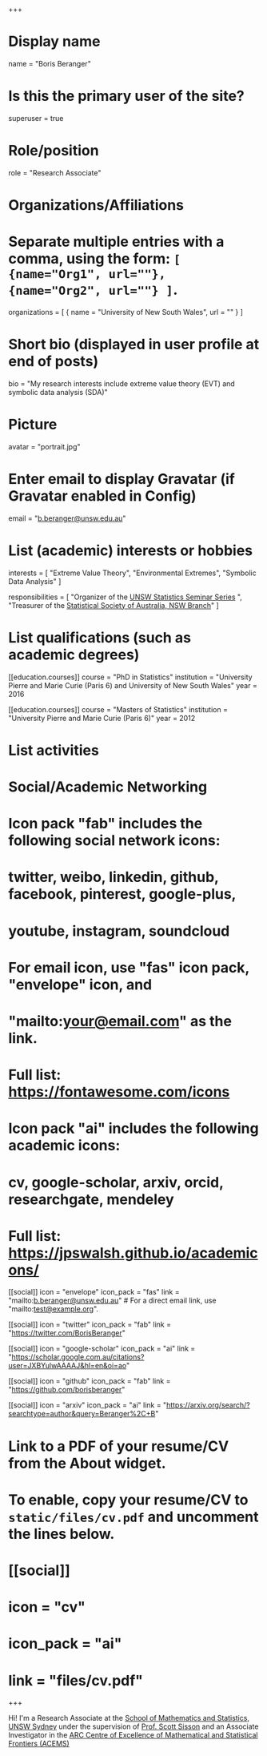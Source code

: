 +++
# Display name
name = "Boris Beranger"

# Is this the primary user of the site?
superuser = true

# Role/position
role = "Research Associate"

# Organizations/Affiliations
#   Separate multiple entries with a comma, using the form: `[ {name="Org1", url=""}, {name="Org2", url=""} ]`.
organizations = [ { name = "University of New South Wales", url = "" } ]

# Short bio (displayed in user profile at end of posts)
bio = "My research interests include extreme value theory (EVT) and symbolic data analysis (SDA)"

# Picture
avatar = "portrait.jpg"

# Enter email to display Gravatar (if Gravatar enabled in Config)
email = "b.beranger@unsw.edu.au"


# List (academic) interests or hobbies
interests = [
  "Extreme Value Theory",
  "Environmental Extremes",
  "Symbolic Data Analysis"
]

responsibilities = [
"Organizer of the [UNSW Statistics Seminar Series](/unswseminar/)  ",
"Treasurer of the [Statistical Society of Australia, NSW Branch](https://www.statsoc.org.au/New-South-Wales)"
] 
# List qualifications (such as academic degrees)
[[education.courses]]
  course = "PhD in Statistics"
  institution = "University Pierre and Marie Curie (Paris 6) and University of New South Wales"
  year = 2016

[[education.courses]]
  course = "Masters of Statistics"
  institution = "University Pierre and Marie Curie (Paris 6)"
  year = 2012

# List activities



# Social/Academic Networking
#
# Icon pack "fab" includes the following social network icons:
#
#   twitter, weibo, linkedin, github, facebook, pinterest, google-plus,
#   youtube, instagram, soundcloud
#
#   For email icon, use "fas" icon pack, "envelope" icon, and
#   "mailto:your@email.com" as the link.
#
#   Full list: https://fontawesome.com/icons
#
# Icon pack "ai" includes the following academic icons:
#
#   cv, google-scholar, arxiv, orcid, researchgate, mendeley
#
#   Full list: https://jpswalsh.github.io/academicons/

[[social]]
  icon = "envelope"
  icon_pack = "fas"
  link = "mailto:b.beranger@unsw.edu.au"  # For a direct email link, use "mailto:test@example.org".

[[social]]
  icon = "twitter"
  icon_pack = "fab"
  link = "https://twitter.com/BorisBeranger"

[[social]]
  icon = "google-scholar"
  icon_pack = "ai"
  link = "https://scholar.google.com.au/citations?user=JXBYulwAAAAJ&hl=en&oi=ao"

[[social]]
  icon = "github"
  icon_pack = "fab"
  link = "https://github.com/borisberanger"
  
  [[social]]
  icon = "arxiv"
  icon_pack = "ai"
  link = "https://arxiv.org/search/?searchtype=author&query=Beranger%2C+B"

# Link to a PDF of your resume/CV from the About widget.
# To enable, copy your resume/CV to `static/files/cv.pdf` and uncomment the lines below.
# [[social]]
#   icon = "cv"
#   icon_pack = "ai"
#   link = "files/cv.pdf"

+++

Hi! I'm a Research Associate at the [School of Mathematics and Statistics, UNSW Sydney](https://www.maths.unsw.edu.au) under the supervision of [Prof. Scott Sisson](https://web.maths.unsw.edu.au/~scott/Welcome.html) and an Associate Investigator in the [ARC Centre of Excellence of Mathematical and Statistical Frontiers (ACEMS)](https://acems.org.au)
